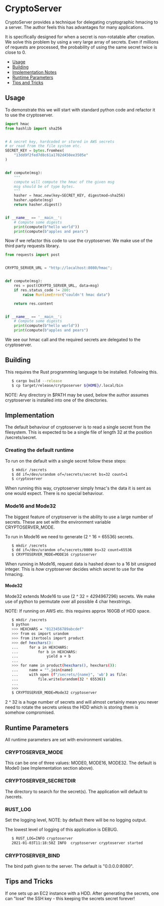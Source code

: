 # CryptoServer

CryptoServer provides a technique for delegating cryptographic
hmacing to a server. The author feels this has advantages for
many applications.

It is specifically designed for when a secret is non-rotatable
after creation. We solve this problem by using a very large
array of secrets. Even if millions of requests are processed,
the probability of using the same secret twice is close to 0.

* [Usage](#usage)
* [Building](#building)
* [Implementation Notes](#implementation)
* [Runtime Parameters](#runtime-parameters)
* [Tips and Tricks](#tips-and-tricks)


## <a name="usage"></a> Usage

To demonstrate this we will start with standard python code
and refactor it to use the cryptoserver.

```python
import hmac
from hashlib import sha256


# A secret key, hardcoded or stored in AWS secrets
# or read from the file system etc.
SECRET_KEY = bytes.fromhex(
    "13dd9f2fed7d8c61a1782d450ee3505e"
)


def compute(msg):
	"""
	compute will compute the hmac of the given msg
	msg should be of type bytes.
	"""
	hasher = hmac.new(key=SECRET_KEY, digestmod=sha256)
	hasher.update(msg)
	return hasher.digest()


if __name__ == '__main__':
	# Compute some digests
	print(compute(b"hello world"))
	print(compute(b"apples and pears")
```

Now if we refactor this code to use the cryptoserver.
We make use of the third party requests library.

```python
from requests import post


CRYPTO_SERVER_URL = "http://localhost:8080/hmac";


def compute(msg):
	res = post(CRYPTO_SERVER_URL, data=msg)
	if res.status_code != 200:
		raise RuntimeError("couldn't hmac data")

	return res.content


if __name__ == '__main__':
	# Compute some digests
	print(compute(b"hello world"))
	print(compute(b"apples and pears")
```

We see our hmac call and the required secrets are delegated
to the cryptoserver.


## <a name="building"></a> Building

This requires the Rust programming language to be installed.
Following this.

```bash
   $ cargo build --release
   $ cp target/release/crytposerver ${HOME}/.local/bin
```

NOTE: Any directory in $PATH may be used, below the author
assumes cryptoserver is installed into one of the directories.


## <a name="implementation"></a> Implementation

The default behaviour of cryptoserver is to read a single secret
from the filesystem. This is expected to be a single file of length
32 at the position /secrets/secret.

### Creating the default runtime

To run on the default with a single secret follow these steps:

```bash
   $ mkdir /secrets
   $ dd if=/dev/urandom of=/secrets/secret bs=32 count=1
   $ cryptoserver
```

When running this way, cryptoserver simply hmac's the data it
is sent as one would expect. There is no special behaviour.

### Mode16 and Mode32

The biggest feature of cryptoserver is the ability to use a large
number of secrets. These are set with the environment variable
CRYPTOSERVER_MODE.

To run in Mode16 we need to generate (2 ^ 16 = 65536) secrets.

```bash
   $ mkdir /secrets
   $ dd if=/dev/urandom of=/secrets/0000 bs=32 count=65536
   $ CRYPTOSERVER_MODE=MODE16 cryptoserver
```

When running in Mode16, request data is hashed down to a 16 bit
unsigned integer. This is _how_ cryptoserver decides which secret
to use for the hmacing.

#### Mode32

Mode32 extends Mode16 to use (2 ^ 32 = 4294967296) secrets.
We make use of python to permutate over all possible 4 char
hexstrings.

NOTE: If running on AWS etc. this requires approx 160GB of HDD
space.

```bash
   $ mkdir /secrets
   $ python
   >>> HEXCHARS = "0123456789abcdef"
   >>> from os import urandom
   >>> from itertools import product
   >>> def hexchars():
   ...     for a in HEXCHARS:
   ...         for b in HEXCHARS:
   ...             yield a + b
   ...
   >>> for name in product(hexchars(), hexchars()):
   ...     name = "".join(name)
   ...     with open (f"/secrets/{name}", 'wb') as file:
   ...         file.write(urandom(32 * 65536))
   ...
   >>>
   $ CRYPTOSERVER_MODE=Mode32 cryptoserver
```

2 ^ 32 is a huge number of secrets and will almost certainly mean
you never need to rotate the secrets unless the HDD which is storing
them is somehow compromised.


## <a name="runtime-parameters"></a> Runtime Parameters

All runtime parameters are set with environment variables.

### CRYPTOSERVER_MODE

This can be one of three values: MODE0, MODE16, MODE32.
The default is Mode0 (see Implementation section above).

### CRYPTOSERVER_SECRETDIR

The directory to search for the secret(s).
The application will default to /secrets.

### RUST_LOG

Set the logging level, NOTE: by default there will be no logging
output.

The lowest level of logging of this application is DEBUG.

```bash
   $ RUST_LOG=INFO cryptoserver
   2021-01-03T11:18:58Z INFO  cryptoserver cryptoserver started
```


### CRYPTOSERVER_BIND

The bind path given to the server.
The default is "0.0.0.0:8080".


## <a name="tips-and-tricks"></a> Tips and Tricks 

If one sets up an EC2 instance with a HDD. After generating the secrets,
one can "lose" the SSH key - this keeping the secrets secret forever!
